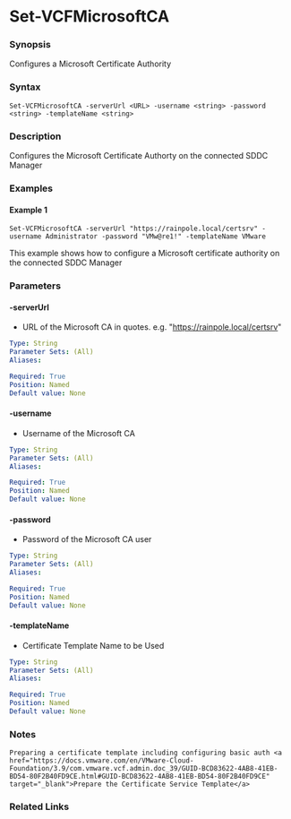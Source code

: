 # Set-VCFMicrosoftCA

### Synopsis
Configures a Microsoft Certificate Authority

### Syntax
```
Set-VCFMicrosoftCA -serverUrl <URL> -username <string> -password <string> -templateName <string>
```

### Description
Configures the Microsoft Certificate Authorty on the connected SDDC Manager

### Examples
#### Example 1
```
Set-VCFMicrosoftCA -serverUrl "https://rainpole.local/certsrv" -username Administrator -password "VMw@re1!" -templateName VMware
```
This example shows how to configure a Microsoft certificate authority on the connected SDDC Manager

### Parameters

#### -serverUrl
- URL of the Microsoft CA in quotes. e.g. "https://rainpole.local/certsrv"

```yaml
Type: String
Parameter Sets: (All)
Aliases:

Required: True
Position: Named
Default value: None
```

#### -username
- Username of the Microsoft CA

```yaml
Type: String
Parameter Sets: (All)
Aliases:

Required: True
Position: Named
Default value: None
```

#### -password
- Password of the Microsoft CA user

```yaml
Type: String
Parameter Sets: (All)
Aliases:

Required: True
Position: Named
Default value: None
```

#### -templateName
- Certificate Template Name to be Used

```yaml
Type: String
Parameter Sets: (All)
Aliases:

Required: True
Position: Named
Default value: None
```

### Notes
```
Preparing a certificate template including configuring basic auth <a href="https://docs.vmware.com/en/VMware-Cloud-Foundation/3.9/com.vmware.vcf.admin.doc_39/GUID-BCD83622-4AB8-41EB-BD54-80F2B40FD9CE.html#GUID-BCD83622-4AB8-41EB-BD54-80F2B40FD9CE" target="_blank">Prepare the Certificate Service Template</a>
```

### Related Links
